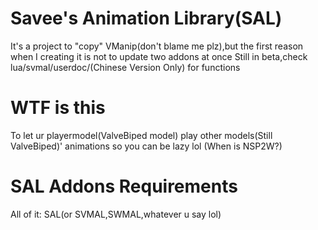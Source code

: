# Savee's Animation Library(SAL)
It's a project to "copy" VManip(don't blame me plz),but the first reason when I creating it is not to update two addons at once
Still in beta,check lua/svmal/userdoc/(Chinese Version Only) for functions
# WTF is this
To let ur playermodel(ValveBiped model) play other models(Still ValveBiped)' animations so you can be lazy lol
(When is NSP2W?)
# SAL Addons Requirements
All of it: SAL(or SVMAL,SWMAL,whatever u say lol)
